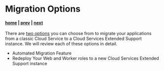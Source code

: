 # Migration Options

#### [home](./readme.md) | [prev](./why-upgrade.md) | [next](./automated-migration.md)

There are [two options](https://learn.microsoft.com/en-us/azure/cloud-services-extended-support/in-place-migration-overview) you can choose from to migrate your applications from a classic Cloud Service to a Cloud Services Extended Support instance. We will review each of these options in detail.

- Automated Migration Feature
- Redeploy Your Web and Worker roles to a new Cloud Services Extended Support instance